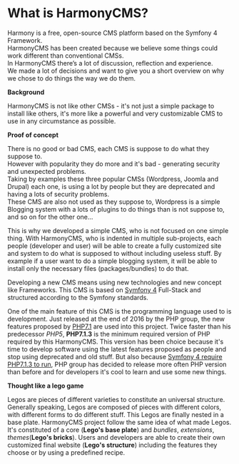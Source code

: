 # What is HarmonyCMS?

Harmony is a free, open-source CMS platform based on the Symfony 4 Framework.  
HarmonyCMS has been created because we believe some things could work different than conventional CMSs.  
In HarmonyCMS there’s a lot of discussion, reflection and experience.  
We made a lot of decisions and want to give you a short overview on why we chose to do things the way we do them.

**Background**

HarmonyCMS is not like other CMSs - it's not just a simple package to install like others, it's more like a powerful and very customizable CMS to use in any circumstance as possible.

**Proof of concept**

There is no good or bad CMS, each CMS is suppose to do what they suppose to.  
However with popularity they do more and it's bad - generating security and unexpected problems.  
Taking by examples these three popular CMSs \(Wordpress, Joomla and Drupal\) each one, is using a lot by people but they are deprecated and having a lots of security problems.  
These CMS are also not used as they suppose to, Wordpress is a simple Blogging system with a lots of plugins to do things than is not suppose to, and so on for the other one...

This is why we developed a simple CMS, who is not focused on one simple thing. With HarmonyCMS, who is indented in multiple sub-projects, each people \(developer and user\) will be able to create a fully customized site and system to do what is supposed to without including useless stuff. By example if a user want to do a simple blogging system, it will be able to install only the necessary files \(packages/bundles\) to do that.

Developing a new CMS means using new technologies and new concept like Frameworks. This CMS is based on [Symfony 4](https://symfony.com/blog/symfony-4-a-new-way-to-develop-applications) Full-Stack and structured according to the Symfony standards.

One of the main feature of this CMS is the programming language used to is development. Just released at the end of 2016 by the PHP group, the new features proposed by [PHP7.1](http://php.net/releases/7_1_0.php) are used into this project. Twice faster than his predecessor _PHP5_, **PHP7.1.3** is the minimum required version of PHP required by this HarmonyCMS. This version has been choice because it's time to develop software using the latest features proposed as people and stop using deprecated and old stuff. But also because [Symfony 4 require PHP7.1.3 to run](https://symfony.com/doc/current/reference/requirements.html), PHP group has decided to release more often PHP version than before and for developers it's cool to learn and use some new things.

**Thought like a lego game**

Legos are pieces of different varieties to constitute an universal structure. Generally speaking, Legos are composed of pieces with different colors, with different forms to do different stuff. This Legos are finally nested in a base plate. HarmonyCMS project follow the same idea of what made Legos. It's constituted of a core \(**Lego's base plate**\) and _bundles_, _extensions_, _themes_\(**Lego's bricks**\). Users and developers are able to create their own customized final website \(**Lego's structure**\) including the features they choose or by using a predefined recipe.

